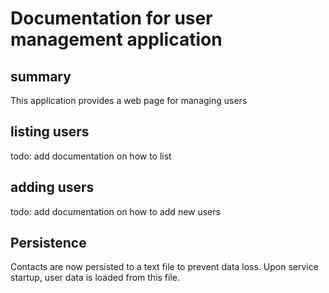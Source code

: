 # Documentation for user management application



## summary
This application provides a web page for managing users

## listing users
todo: add documentation on how to list 

## adding users
todo: add documentation on how to add new users

## Persistence
Contacts are now persisted to a text file to prevent data loss. Upon service startup, user data is loaded from this file.